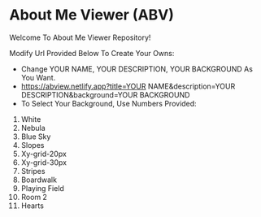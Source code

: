 # About Me Viewer (ABV)

Welcome To About Me Viewer Repository!

Modify Url Provided Below To Create Your Owns:

- Change YOUR NAME, YOUR DESCRIPTION, YOUR BACKGROUND As You Want.
- https://abview.netlify.app?title=YOUR NAME&description=YOUR DESCRIPTION&background=YOUR BACKGROUND
- To Select Your Background, Use Numbers Provided:

1. White
2. Nebula
3. Blue Sky
4. Slopes
5. Xy-grid-20px
6. Xy-grid-30px
7. Stripes
8. Boardwalk
9. Playing Field
10. Room 2
11. Hearts
